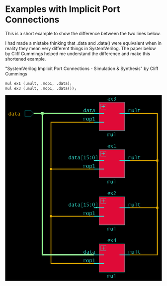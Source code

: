 # Examples with Implicit Port Connections

This is a short example to show the difference between the two lines below.

I had made a mistake thinking that .data and .data() were equivalent when in reality they mean very different things in SystemVerilog.  The paper below by Cliff Cummings helped me understand the difference and make this shortened example.

"SystemVerilog Implicit Port Connections - Simulation & Synthesis" by Cliff Cummings

```
mul ex1 (.mult, .mop1, .data);
mul ex3 (.mult, .mop1, .data());
```

![Example](example.png)